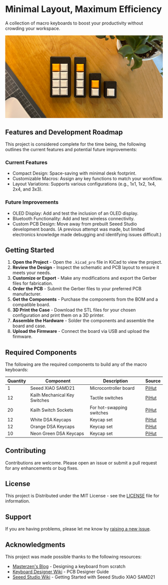 # Minimal Layout, Maximum Efficiency

A collection of macro keyboards to boost your productivity without crowding your workspace.

![Project Image](https://github.com/ImSeanConroy/macro-keyboard/blob/main/.github/repo-img.png)

## Features and Development Roadmap

This project is considered complete for the time being, the following outlines the current features and potential future improvements:

### Current Features
- Compact Design: Space-saving with minimal desk footprint.
- Customizable Macros: Assign any key functions to match your workflow.
- Layout Variations: Supports various configurations (e.g., 1x1, 1x2, 1x4, 2x4, and 3x3).

### Future Improvements
- OLED Display: Add and test the inclusion of an OLED display.
- Bluetooth Functionality: Add and test wireless connectivity.
- Custom PCB Design: Move away from prebuilt Seeed Studio development boards. (A previous attempt was made, but limited electronics knowledge made debugging and identifying issues difficult.)

## Getting Started

1. **Open the Project** - Open the `.kicad_pro` file in KiCad to view the project.
2. **Review the Design** - Inspect the schematic and PCB layout to ensure it meets your needs.
3. **Customize or Export** - Make any modifications and export the Gerber files for fabrication.
4. **Order the PCB** - Submit the Gerber files to your preferred PCB manufacturer.
5. **Get the Components** - Purchase the components from the BOM and a compatible board.
6. **3D Print the Case** - Download the STL files for your chosen configuration and print them on a 3D printer.
7. **Assemble the Hardware** - Solder the components and assemble the board and case.
8. **Upload the Firmware** - Connect the board via USB and upload the firmware.

## Required Components

The following are the required components to build any of the macro keyboards:

| Quantity | Component | Description | Source |
| - | - | - | - |
| 1 | Seeed XIAO SAMD21 | Microcontroller board | [PiHut](https://thepihut.com/products/seeed-xiao-samd21?srsltid=AfmBOopsKYftJU7zJh318_QIbgNfs8Iwz2q-IXUMCA7OXGZDiutoXrOy) |
| 12 | Kailh Mechanical Key Switches | Tactile switches | [PiHut](https://thepihut.com/products/kailh-mechanical-key-switches-linear-red-12-pack?variant=40151684677827) |
| 20 | Kailh Switch Sockets | For hot-swapping switches | [PiHut](https://thepihut.com/products/kailh-switch-sockets-for-mx-compatible-mechanical-keys-20-pack?variant=40019715588291) |
| 12 | White DSA Keycaps | Keycap set | [PiHut](https://thepihut.com/products/white-dsa-keycaps-for-mx-compatible-switches-10-pack?variant=40000301301955) |
| 12 | Orange DSA Keycaps | Keycap set | [PiHut](https://thepihut.com/products/orange-dsa-keycaps-for-mx-compatible-switches-10-pack?variant=40000347439299) |
| 10 | Neon Green DSA Keycaps | Keycap set | [PiHut](https://thepihut.com/products/neon-green-dsa-keycaps-for-mx-compatible-switches-10-pack?variant=40000348520643) |

## Contributing

Contributions are welcome. Please open an issue or submit a pull request for any enhancements or bug fixes.

## License

This project is Distributed under the MIT License - see the [LICENSE](LICENSE) file for information.

## Support

If you are having problems, please let me know by [raising a new issue](https://github.com/ImSeanConroy/macro-keyboard/issues/new/choose).

## Acknowledgments

This project was made possible thanks to the following resources:

- [Masterzen's Blog](https://www.masterzen.fr/) - Designing a keyboard from scratch
- [Keyboard Designer Wiki](https://wiki.ai03.com/books/pcb-design/chapter/pcb-designer-guide) - PCB Designer Guide 
- [Seeed Studio Wiki](https://wiki.seeedstudio.com/Seeeduino-XIAO/#resourses) - Getting Started with Seeed Studio XIAO SAMD21